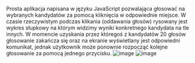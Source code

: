 Prosta aplikacja napisana w języku JavaScript pozwalająca głosować na wybranych kandydatów za pomocą kliknięcia w odpowiednie miejsce. 
W czasie rzeczywistym podczas klikania (oddawania głosów) rysowany jest wykres słupkowy na którym widzimy wyniki konkretnego kandydata na tle innych. 
W momencie uzyskania przez któregoś z kandydatów 20 głosów głosowanie zakańcza się oraz na ekranie wyświetlany jest odpowiedni komunikat, jednak
użytkownik może ponownie rozpocząć kolejne głosowanie za pomocą jednego przycisku.
![image](https://github.com/kamilgagatek/Glosowanie/assets/126392531/eb453a80-2959-4e0f-aa5b-4a84ba5cdcb5)
![image](https://github.com/kamilgagatek/Glosowanie/assets/126392531/5ab1fe6a-1e68-4849-9a79-54cdb314c958)



